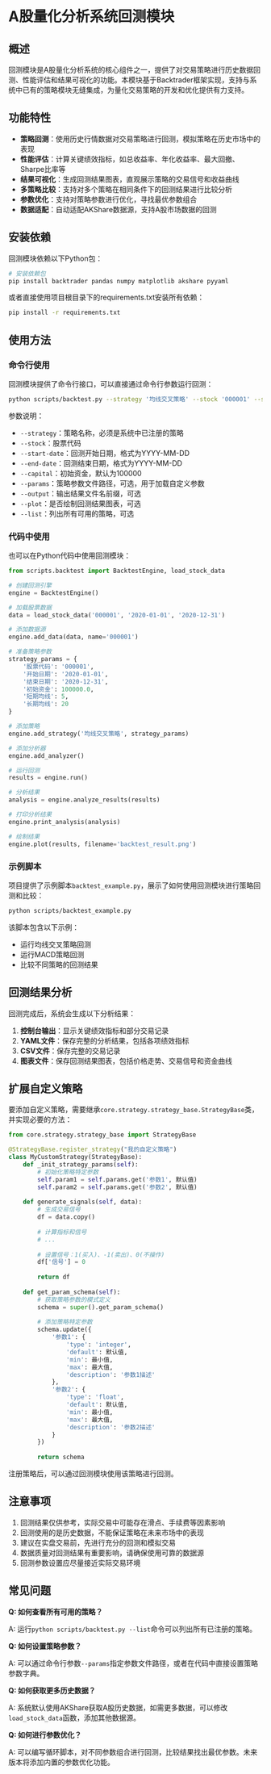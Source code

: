 # A股量化分析系统回测模块

## 概述

回测模块是A股量化分析系统的核心组件之一，提供了对交易策略进行历史数据回测、性能评估和结果可视化的功能。本模块基于Backtrader框架实现，支持与系统中已有的策略模块无缝集成，为量化交易策略的开发和优化提供有力支持。

## 功能特性

- **策略回测**：使用历史行情数据对交易策略进行回测，模拟策略在历史市场中的表现
- **性能评估**：计算关键绩效指标，如总收益率、年化收益率、最大回撤、Sharpe比率等
- **结果可视化**：生成回测结果图表，直观展示策略的交易信号和收益曲线
- **多策略比较**：支持对多个策略在相同条件下的回测结果进行比较分析
- **参数优化**：支持对策略参数进行优化，寻找最优参数组合
- **数据适配**：自动适配AKShare数据源，支持A股市场数据的回测

## 安装依赖

回测模块依赖以下Python包：

```bash
# 安装依赖包
pip install backtrader pandas numpy matplotlib akshare pyyaml
```

或者直接使用项目根目录下的requirements.txt安装所有依赖：

```bash
pip install -r requirements.txt
```

## 使用方法

### 命令行使用

回测模块提供了命令行接口，可以直接通过命令行参数运行回测：

```bash
python scripts/backtest.py --strategy '均线交叉策略' --stock '000001' --start-date '2020-01-01' --end-date '2020-12-31' --capital 100000 --plot
```

参数说明：
- `--strategy`：策略名称，必须是系统中已注册的策略
- `--stock`：股票代码
- `--start-date`：回测开始日期，格式为YYYY-MM-DD
- `--end-date`：回测结束日期，格式为YYYY-MM-DD
- `--capital`：初始资金，默认为100000
- `--params`：策略参数文件路径，可选，用于加载自定义参数
- `--output`：输出结果文件名前缀，可选
- `--plot`：是否绘制回测结果图表，可选
- `--list`：列出所有可用的策略，可选

### 代码中使用

也可以在Python代码中使用回测模块：

```python
from scripts.backtest import BacktestEngine, load_stock_data

# 创建回测引擎
engine = BacktestEngine()

# 加载股票数据
data = load_stock_data('000001', '2020-01-01', '2020-12-31')

# 添加数据源
engine.add_data(data, name='000001')

# 准备策略参数
strategy_params = {
    '股票代码': '000001',
    '开始日期': '2020-01-01',
    '结束日期': '2020-12-31',
    '初始资金': 100000.0,
    '短期均线': 5,
    '长期均线': 20
}

# 添加策略
engine.add_strategy('均线交叉策略', strategy_params)

# 添加分析器
engine.add_analyzer()

# 运行回测
results = engine.run()

# 分析结果
analysis = engine.analyze_results(results)

# 打印分析结果
engine.print_analysis(analysis)

# 绘制结果
engine.plot(results, filename='backtest_result.png')
```

### 示例脚本

项目提供了示例脚本`backtest_example.py`，展示了如何使用回测模块进行策略回测和比较：

```bash
python scripts/backtest_example.py
```

该脚本包含以下示例：
- 运行均线交叉策略回测
- 运行MACD策略回测
- 比较不同策略的回测结果

## 回测结果分析

回测完成后，系统会生成以下分析结果：

1. **控制台输出**：显示关键绩效指标和部分交易记录
2. **YAML文件**：保存完整的分析结果，包括各项绩效指标
3. **CSV文件**：保存完整的交易记录
4. **图表文件**：保存回测结果图表，包括价格走势、交易信号和资金曲线

## 扩展自定义策略

要添加自定义策略，需要继承`core.strategy.strategy_base.StrategyBase`类，并实现必要的方法：

```python
from core.strategy.strategy_base import StrategyBase

@StrategyBase.register_strategy("我的自定义策略")
class MyCustomStrategy(StrategyBase):
    def _init_strategy_params(self):
        # 初始化策略特定参数
        self.param1 = self.params.get('参数1', 默认值)
        self.param2 = self.params.get('参数2', 默认值)
    
    def generate_signals(self, data):
        # 生成交易信号
        df = data.copy()
        
        # 计算指标和信号
        # ...
        
        # 设置信号：1(买入)、-1(卖出)、0(不操作)
        df['信号'] = 0
        
        return df
    
    def get_param_schema(self):
        # 获取策略参数的模式定义
        schema = super().get_param_schema()
        
        # 添加策略特定参数
        schema.update({
            '参数1': {
                'type': 'integer',
                'default': 默认值,
                'min': 最小值,
                'max': 最大值,
                'description': '参数1描述'
            },
            '参数2': {
                'type': 'float',
                'default': 默认值,
                'min': 最小值,
                'max': 最大值,
                'description': '参数2描述'
            }
        })
        
        return schema
```

注册策略后，可以通过回测模块使用该策略进行回测。

## 注意事项

1. 回测结果仅供参考，实际交易中可能存在滑点、手续费等因素影响
2. 回测使用的是历史数据，不能保证策略在未来市场中的表现
3. 建议在实盘交易前，先进行充分的回测和模拟交易
4. 数据质量对回测结果有重要影响，请确保使用可靠的数据源
5. 回测参数设置应尽量接近实际交易环境

## 常见问题

**Q: 如何查看所有可用的策略？**

A: 运行`python scripts/backtest.py --list`命令可以列出所有已注册的策略。

**Q: 如何设置策略参数？**

A: 可以通过命令行参数`--params`指定参数文件路径，或者在代码中直接设置策略参数字典。

**Q: 如何获取更多历史数据？**

A: 系统默认使用AKShare获取A股历史数据，如需更多数据，可以修改`load_stock_data`函数，添加其他数据源。

**Q: 如何进行参数优化？**

A: 可以编写循环脚本，对不同参数组合进行回测，比较结果找出最优参数。未来版本将添加内置的参数优化功能。